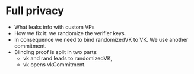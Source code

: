 # Full privacy

* What leaks info with custom VPs
* How we fix it: we randomize the verifier keys.
* In consequence we need to bind randomizedVK to VK. We use another commitment.
* Blinding proof is split in two parts:
    * vk and rand leads to randomizedVK,
    * vk opens vkCommitment.
